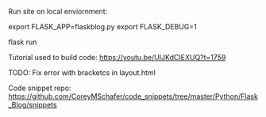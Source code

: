 Run site on local enviornment:

export FLASK_APP=flaskblog.py
export FLASK_DEBUG=1

flask run

Tutorial used to build code:
https://youtu.be/UIJKdCIEXUQ?t=1759

TODO: Fix error with bracketcs in layout.html

Code snippet repo:
https://github.com/CoreyMSchafer/code_snippets/tree/master/Python/Flask_Blog/snippets
